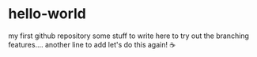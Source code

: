 # hello-world
my first github repository
some stuff to write here to try out the branching features....
another line to add
let's do this again! :coffee: 
